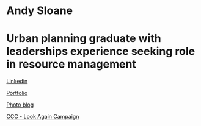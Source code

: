 # Andy Sloane 

# Urban planning graduate with leaderships experience seeking role in resource management

[Linkedin](https://www.linkedin.com/in/andysloane)

[Portfolio](https://readymag.com/u98679279/andysloane/)

[Photo blog](http://andy-in-nz.tumblr.com/)

[CCC - Look Again Campaign](https://www.youtube.com/watch?v=6Mei7Nr9bRs)


